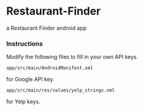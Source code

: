 # Restaurant-Finder
a Restaurant Finder android app

### Instructions

Modify the following files to fill in your own API keys.
```ogdl
app/src/main/AndroidManifest.xml
```
for Google API key.
```ogdl
app/src/main/res/values/yelp_strings.xml
```
for Yelp keys.
